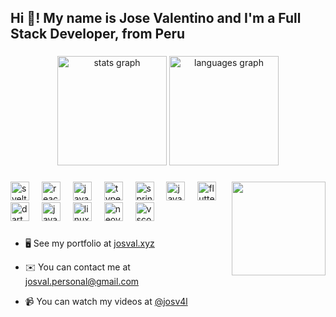 <h2 align="left">Hi 👋! My name is Jose Valentino and I'm a Full Stack Developer, from Peru</h2>

###

<div align="center">
  <img src="https://github-readme-stats.vercel.app/api?username=josvaal&hide_title=false&hide_rank=false&theme=gruvbox&show_icons=true&include_all_commits=true&hide_border=true&count_private=true&disable_animations=false&locale=en" height="175" alt="stats graph"  />
  <img src="https://github-readme-stats.vercel.app/api/top-langs/?username=josvaal&theme=gruvbox&show_icons=true&hide_border=true&layout=compact" height="175" alt="languages graph"  />
</div>

###

<img align="right" height="150" src="https://user-images.githubusercontent.com/74038190/216655827-a410d92c-88f7-4639-bf0a-6f0a36134591.gif"  />

###

<div align="left">
<img src="https://cdn.jsdelivr.net/gh/devicons/devicon/icons/svelte/svelte-original.svg" height="30" alt="svelte logo"  />
<img width="12" />
<img src="https://cdn.jsdelivr.net/gh/devicons/devicon/icons/react/react-original.svg" height="30" alt="react logo"  />
<img width="12" />
<img src="https://cdn.jsdelivr.net/gh/devicons/devicon/icons/javascript/javascript-original.svg" height="30" alt="javascript logo"  />
<img width="12" />
<img src="https://cdn.jsdelivr.net/gh/devicons/devicon/icons/typescript/typescript-original.svg" height="30" alt="typescript logo"  />
<img width="12" />
<img src="https://cdn.jsdelivr.net/gh/devicons/devicon/icons/spring/spring-original.svg" height="30" alt="spring logo"  />
<img width="12" />
<img src="https://cdn.jsdelivr.net/gh/devicons/devicon/icons/java/java-original.svg" height="30" alt="java logo"  />
<img width="12" />
<img src="https://cdn.jsdelivr.net/gh/devicons/devicon/icons/flutter/flutter-original.svg" height="30" alt="flutter logo"  />
<img width="12" />
<img src="https://cdn.jsdelivr.net/gh/devicons/devicon/icons/dart/dart-original.svg" height="30" alt="dart logo"  />
<img width="12" />
<img src="https://cdn.jsdelivr.net/gh/devicons/devicon/icons/go/go-original-wordmark.svg" height="30" alt="java logo"  />
<img width="12" />
<img src="https://cdn.jsdelivr.net/gh/devicons/devicon/icons/linux/linux-original.svg" height="30" alt="linux logo"  />
<img width="12" />
<img src="https://cdn.jsdelivr.net/gh/devicons/devicon/icons/neovim/neovim-original.svg" height="30" alt="neovim logo"  />
<img width="12" />
<img src="https://cdn.jsdelivr.net/gh/devicons/devicon/icons/vscode/vscode-original.svg" height="30" alt="vscode logo"  />
</div>

###

<div align="left">

- 🖥️ See my portfolio at [josval.xyz](http://josval.xyz)

- ✉️ You can contact me at [josval.personal@gmail.com](mailto:josval.personal@gmail.com)

- 📹 You can watch my videos at [@josv4l](https://www.youtube.com/@josv4l)

</div>

###
